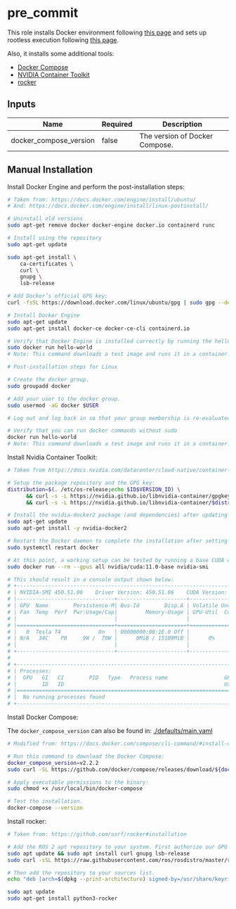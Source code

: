 # pre_commit

This role installs Docker environment following [this page](https://docs.docker.com/engine/install/ubuntu/) and sets up rootless execution following [this page](https://docs.docker.com/engine/install/linux-postinstall/).

Also, it installs some additional tools:

- [Docker Compose](https://github.com/docker/compose)
- [NVIDIA Container Toolkit](https://docs.nvidia.com/datacenter/cloud-native/container-toolkit/install-guide.html#docker)
- [rocker](https://github.com/osrf/rocker)

## Inputs

| Name                   | Required | Description                    |
| ---------------------- | -------- | ------------------------------ |
| docker_compose_version | false    | The version of Docker Compose. |

## Manual Installation

Install Docker Engine and perform the post-installation steps:

```bash
# Taken from: https://docs.docker.com/engine/install/ubuntu/
# And: https://docs.docker.com/engine/install/linux-postinstall/

# Uninstall old versions
sudo apt-get remove docker docker-engine docker.io containerd runc

# Install using the repository
sudo apt-get update

sudo apt-get install \
    ca-certificates \
    curl \
    gnupg \
    lsb-release

# Add Docker’s official GPG key:
curl -fsSL https://download.docker.com/linux/ubuntu/gpg | sudo gpg --dearmor -o /usr/share/keyrings/docker-archive-keyring.gpg

# Install Docker Engine
sudo apt-get update
sudo apt-get install docker-ce docker-ce-cli containerd.io

# Verify that Docker Engine is installed correctly by running the hello-world image.
sudo docker run hello-world
# Note: This command downloads a test image and runs it in a container. When the container runs, it prints a message and exits.

# Post-installation steps for Linux

# Create the docker group.
sudo groupadd docker

# Add your user to the docker group.
sudo usermod -aG docker $USER

# Log out and log back in so that your group membership is re-evaluated.

# Verify that you can run docker commands without sudo
docker run hello-world
# Note: This command downloads a test image and runs it in a container. When the container runs, it prints a message and exits.
```

Install Nvidia Container Toolkit:

```bash
# Taken from https://docs.nvidia.com/datacenter/cloud-native/container-toolkit/install-guide.html#setting-up-nvidia-container-toolkit

# Setup the package repository and the GPG key:
distribution=$(. /etc/os-release;echo $ID$VERSION_ID) \
      && curl -s -L https://nvidia.github.io/libnvidia-container/gpgkey | sudo apt-key add - \
      && curl -s -L https://nvidia.github.io/libnvidia-container/$distribution/libnvidia-container.list | sudo tee /etc/apt/sources.list.d/nvidia-container-toolkit.list

# Install the nvidia-docker2 package (and dependencies) after updating the package listing:
sudo apt-get update
sudo apt-get install -y nvidia-docker2

# Restart the Docker daemon to complete the installation after setting the default runtime:
sudo systemctl restart docker

# At this point, a working setup can be tested by running a base CUDA container:
sudo docker run --rm --gpus all nvidia/cuda:11.0-base nvidia-smi

# This should result in a console output shown below:
# +-----------------------------------------------------------------------------+
# | NVIDIA-SMI 450.51.06    Driver Version: 450.51.06    CUDA Version: 11.0     |
# |-------------------------------+----------------------+----------------------+
# | GPU  Name        Persistence-M| Bus-Id        Disp.A | Volatile Uncorr. ECC |
# | Fan  Temp  Perf  Pwr:Usage/Cap|         Memory-Usage | GPU-Util  Compute M. |
# |                               |                      |               MIG M. |
# |===============================+======================+======================|
# |   0  Tesla T4            On   | 00000000:00:1E.0 Off |                    0 |
# | N/A   34C    P8     9W /  70W |      0MiB / 15109MiB |      0%      Default |
# |                               |                      |                  N/A |
# +-------------------------------+----------------------+----------------------+
#
# +-----------------------------------------------------------------------------+
# | Processes:                                                                  |
# |  GPU   GI   CI        PID   Type   Process name                  GPU Memory |
# |        ID   ID                                                   Usage      |
# |=============================================================================|
# |  No running processes found                                                 |
# +-----------------------------------------------------------------------------+
```

Install Docker Compose:

The `docker_compose_version` can also be found in:
[./defaults/main.yaml](./defaults/main.yaml)

```bash
# Modified from: https://docs.docker.com/compose/cli-command/#install-on-linux

# Run this command to download the Docker Compose:
docker_compose_version=v2.2.2
sudo curl -SL https://github.com/docker/compose/releases/download/${docker_compose_version}/docker-compose-$(uname -s)-$(uname -m) -o /usr/local/bin/docker-compose

# Apply executable permissions to the binary:
sudo chmod +x /usr/local/bin/docker-compose

# Test the installation.
docker-compose --version
```

Install rocker:

```bash
# Taken from: https://github.com/osrf/rocker#installation

# Add the ROS 2 apt repository to your system. First authorize our GPG key with apt.
sudo apt update && sudo apt install curl gnupg lsb-release
sudo curl -sSL https://raw.githubusercontent.com/ros/rosdistro/master/ros.key -o /usr/share/keyrings/ros-archive-keyring.gpg

# Then add the repository to your sources list.
echo "deb [arch=$(dpkg --print-architecture) signed-by=/usr/share/keyrings/ros-archive-keyring.gpg] http://packages.ros.org/ros2/ubuntu $(source /etc/os-release && echo $UBUNTU_CODENAME) main" | sudo tee /etc/apt/sources.list.d/ros2.list > /dev/null

sudo apt update
sudo apt-get install python3-rocker
```
